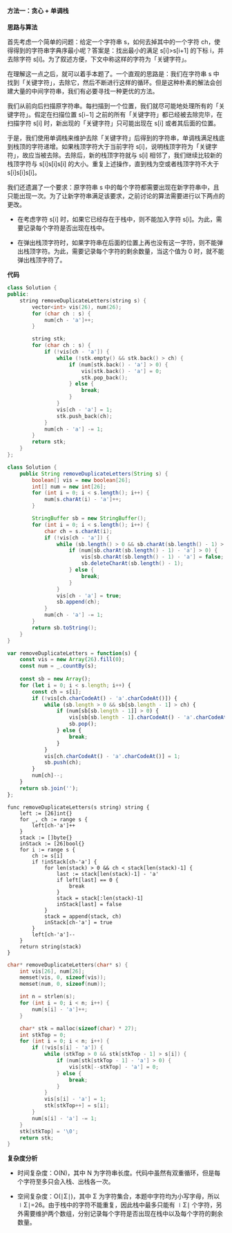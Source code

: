 ﻿#### 方法一：贪心 + 单调栈

**思路与算法**

首先考虑一个简单的问题：给定一个字符串 s，如何去掉其中的一个字符 ch，使得得到的字符串字典序最小呢？答案是：找出最小的满足 s\[i\]\>s\[i+1\] 的下标 i，并去除字符 s\[i\]。为了叙述方便，下文中称这样的字符为「关键字符」。

在理解这一点之后，就可以着手本题了。一个直观的思路是：我们在字符串 s 中找到「关键字符」，去除它，然后不断进行这样的循环。但是这种朴素的解法会创建大量的中间字符串，我们有必要寻找一种更优的方法。

我们从前向后扫描原字符串。每扫描到一个位置，我们就尽可能地处理所有的「关键字符」。假定在扫描位置 s\[i−1\] 之前的所有「关键字符」都已经被去除完毕，在扫描字符 s\[i\] 时，新出现的「关键字符」只可能出现在 s\[i\] 或者其后面的位置。

于是，我们使用单调栈来维护去除「关键字符」后得到的字符串，单调栈满足栈底到栈顶的字符递增。如果栈顶字符大于当前字符 s\[i\]，说明栈顶字符为「关键字符」，故应当被去除。去除后，新的栈顶字符就与 s\[i\] 相邻了，我们继续比较新的栈顶字符与 s\[i\]s\[i\]s\[i\] 的大小。重复上述操作，直到栈为空或者栈顶字符不大于 s\[i\]s\[i\]s\[i\]。

我们还遗漏了一个要求：原字符串 s 中的每个字符都需要出现在新字符串中，且只能出现一次。为了让新字符串满足该要求，之前讨论的算法需要进行以下两点的更改。

-   在考虑字符 s\[i\] 时，如果它已经存在于栈中，则不能加入字符 s\[i\]。为此，需要记录每个字符是否出现在栈中。

-   在弹出栈顶字符时，如果字符串在后面的位置上再也没有这一字符，则不能弹出栈顶字符。为此，需要记录每个字符的剩余数量，当这个值为 0 时，就不能弹出栈顶字符了。
    

**代码**
```C++
class Solution {
public:
    string removeDuplicateLetters(string s) {
        vector<int> vis(26), num(26);
        for (char ch : s) {
            num[ch - 'a']++;
        }

        string stk;
        for (char ch : s) {
            if (!vis[ch - 'a']) {
                while (!stk.empty() && stk.back() > ch) {
                    if (num[stk.back() - 'a'] > 0) {
                        vis[stk.back() - 'a'] = 0;
                        stk.pop_back();
                    } else {
                        break;
                    }
                }
                vis[ch - 'a'] = 1;
                stk.push_back(ch);
            }
            num[ch - 'a'] -= 1;
        }
        return stk;
    }
};

```

```Java
class Solution {
    public String removeDuplicateLetters(String s) {
        boolean[] vis = new boolean[26];
        int[] num = new int[26];
        for (int i = 0; i < s.length(); i++) {
            num[s.charAt(i) - 'a']++;
        }

        StringBuffer sb = new StringBuffer();
        for (int i = 0; i < s.length(); i++) {
            char ch = s.charAt(i);
            if (!vis[ch - 'a']) {
                while (sb.length() > 0 && sb.charAt(sb.length() - 1) > ch) {
                    if (num[sb.charAt(sb.length() - 1) - 'a'] > 0) {
                        vis[sb.charAt(sb.length() - 1) - 'a'] = false;
                        sb.deleteCharAt(sb.length() - 1);
                    } else {
                        break;
                    }
                }
                vis[ch - 'a'] = true;
                sb.append(ch);
            }
            num[ch - 'a'] -= 1;
        }
        return sb.toString();
    }
}

```

```JavaScript
var removeDuplicateLetters = function(s) {
    const vis = new Array(26).fill(0);
    const num = _.countBy(s);
    
    const sb = new Array();
    for (let i = 0; i < s.length; i++) {
        const ch = s[i];
        if (!vis[ch.charCodeAt() - 'a'.charCodeAt()]) {
            while (sb.length > 0 && sb[sb.length - 1] > ch) {
                if (num[sb[sb.length - 1]] > 0) {
                    vis[sb[sb.length - 1].charCodeAt() - 'a'.charCodeAt()] = 0;
                    sb.pop();
                } else {
                    break;
                }
            }
            vis[ch.charCodeAt() - 'a'.charCodeAt()] = 1;
            sb.push(ch);
        }
        num[ch]--;
    }
    return sb.join('');
};

```

```Golang
func removeDuplicateLetters(s string) string {
    left := [26]int{}
    for _, ch := range s {
        left[ch-'a']++
    }
    stack := []byte{}
    inStack := [26]bool{}
    for i := range s {
        ch := s[i]
        if !inStack[ch-'a'] {
            for len(stack) > 0 && ch < stack[len(stack)-1] {
                last := stack[len(stack)-1] - 'a'
                if left[last] == 0 {
                    break
                }
                stack = stack[:len(stack)-1]
                inStack[last] = false
            }
            stack = append(stack, ch)
            inStack[ch-'a'] = true
        }
        left[ch-'a']--
    }
    return string(stack)
}

```

```C
char* removeDuplicateLetters(char* s) {
    int vis[26], num[26];
    memset(vis, 0, sizeof(vis));
    memset(num, 0, sizeof(num));

    int n = strlen(s);
    for (int i = 0; i < n; i++) {
        num[s[i] - 'a']++;
    }

    char* stk = malloc(sizeof(char) * 27);
    int stkTop = 0;
    for (int i = 0; i < n; i++) {
        if (!vis[s[i] - 'a']) {
            while (stkTop > 0 && stk[stkTop - 1] > s[i]) {
                if (num[stk[stkTop - 1] - 'a'] > 0) {
                    vis[stk[--stkTop] - 'a'] = 0;
                } else {
                    break;
                }
            }
            vis[s[i] - 'a'] = 1;
            stk[stkTop++] = s[i];
        }
        num[s[i] - 'a'] -= 1;
    }
    stk[stkTop] = '\0';
    return stk;
}

```

**复杂度分析**

-   时间复杂度：O(N)，其中 N 为字符串长度。代码中虽然有双重循环，但是每个字符至多只会入栈、出栈各一次。    

-   空间复杂度：O(∣Σ∣)，其中 Σ 为字符集合，本题中字符均为小写字母，所以 ∣Σ∣\=26。由于栈中的字符不能重复，因此栈中最多只能有 ∣Σ∣ 个字符，另外需要维护两个数组，分别记录每个字符是否出现在栈中以及每个字符的剩余数量。
